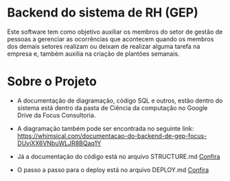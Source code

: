 # Backend do sistema de RH (GEP)

Este software tem como objetivo auxiliar os membros do setor de gestão de pessoas a gerenciar as ocorrências que acontecem quando os membros dos demais setores realizam ou deixam de realizar alguma tarefa na empresa e, também auxilia na criação de plantões semanais.

# Sobre o Projeto

- A documentação de diagramação, código SQL e outros, estão dentro do sistema está dentro da pasta de Ciência da computação no Google Drive da Focus Consultoria.

- A diagramação também pode ser encontrada no seguinte link: 
https://whimsical.com/documentacao-do-backend-de-gep-focus-DUvjXX6VNbuWLJR8BQaq1Y

- Já a documentação do código está no arquivo STRUCTURE.md
[Confira](./STRUCTURE.md)

- O passo a passo para o deploy está no arquivo DEPLOY.md
[Confira](./DEPLOY.md)

